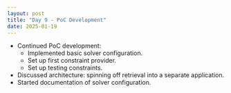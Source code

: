 ```yaml
---
layout: post
title: "Day 9 - PoC Development"
date: 2025-01-19
---
```


- Continued PoC development:
  - Implemented basic solver configuration.
  - Set up first constraint provider.
  - Set up testing constraints.
- Discussed architecture: spinning off retrieval into a separate application.
- Started documentation of solver configuration.
